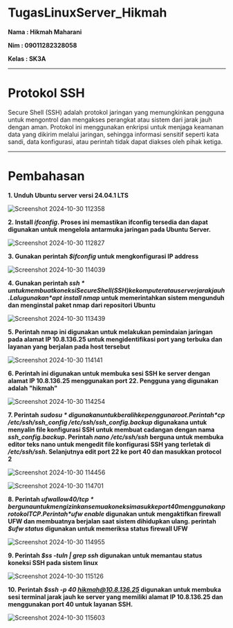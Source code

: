 # TugasLinuxServer_Hikmah

**Nama : Hikmah Maharani**

**Nim : 09011282328058**

**Kelas : SK3A**

---

# Protokol SSH
Secure Shell (SSH) adalah protokol jaringan yang memungkinkan pengguna untuk mengontrol dan mengakses perangkat atau sistem dari jarak jauh dengan aman. Protokol ini menggunakan enkripsi untuk menjaga keamanan data yang dikirim melalui jaringan, sehingga informasi sensitif seperti kata sandi, data konfigurasi, atau perintah tidak dapat diakses oleh pihak ketiga.

---

# Pembahasan 

**1. Unduh Ubuntu server versi 24.04.1 LTS**

![Screenshot 2024-10-30 112358](https://github.com/user-attachments/assets/2b5c7f51-76ff-4919-8964-78ecc2cedc18)

**2. Install *ifconfig*. Proses ini memastikan ifconfig tersedia dan dapat digunakan untuk mengelola antarmuka jaringan pada Ubuntu Server.**

![Screenshot 2024-10-30 112827](https://github.com/user-attachments/assets/b7c4c2e3-a779-4d00-8718-bf7bb7e15403)


**3. Gunakan perintah *$ifconfig* untuk mengkonfigurasi IP address**

![Screenshot 2024-10-30 114039](https://github.com/user-attachments/assets/1fe8cc0a-66f0-4ec7-b928-74d2a460be07)


**4. Gunakan perintah *$ssh* untuk membuat koneksi Secure Shell (SSH) ke komputer atau server jarak jauh. Lalu gunakan *$apt install nmap*  untuk memerintahkan sistem mengunduh dan menginstal paket nmap dari repositori Ubuntu**

![Screenshot 2024-10-30 113439](https://github.com/user-attachments/assets/eec5daf2-eada-48a2-98a8-1277b17d4f5c)


**5. Perintah nmap ini digunakan untuk melakukan pemindaian jaringan pada alamat IP 10.8.136.25 untuk mengidentifikasi port yang terbuka dan layanan yang berjalan pada host tersebut**

![Screenshot 2024-10-30 114141](https://github.com/user-attachments/assets/47c97137-f9da-426e-befc-846c2731a196)


**6. Perintah ini digunakan untuk membuka sesi SSH ke server dengan alamat IP 10.8.136.25 menggunakan port 22. Pengguna yang digunakan adalah "hikmah"**

![Screenshot 2024-10-30 114254](https://github.com/user-attachments/assets/bcc9f482-c0ea-4f94-83e1-e508c9f49d1c)


**7. Perintah *$sudo su*  digunakan untuk beralih ke pengguna root. Perintah *$cp /etc/ssh/ssh_config /etc/ssh/ssh_config.backup* digunakana untuk menyalin file konfigurasi SSH untuk membuat cadangan dengan nama *ssh_config.backup*. Perintah *nano /etc/ssh/ssh* berguna untuk membuka editor teks nano untuk mengedit file konfigurasi SSH yang terletak di */etc/ssh/ssh*. Selanjutnya edit port 22 ke port 40 dan masukkan protocol 2**

![Screenshot 2024-10-30 114456](https://github.com/user-attachments/assets/76a036e6-e4e2-419f-9872-32f3ab770146)

![Screenshot 2024-10-30 114701](https://github.com/user-attachments/assets/b2df14cf-dea6-4b6f-84c1-3be25789301a)


**8. Perintah *$ufw allow 40/tcp* berguna untuk mengizinkan semua koneksi masuk ke port 40 menggunakan protokol TCP. Perintah *$ufw enable* digunakan untuk mengaktifkan firewall UFW dan membuatnya berjalan saat sistem dihidupkan ulang. perintah *$ufw status* digunakan untuk memeriksa status firewall UFW**

![Screenshot 2024-10-30 114955](https://github.com/user-attachments/assets/507729b3-1773-4a2c-8da7-56ad2d60e112)


**9. Perintah *$ss -tuln | grep ssh* digunakan untuk memantau status koneksi SSH pada sistem linux**

![Screenshot 2024-10-30 115126](https://github.com/user-attachments/assets/901854fa-9fda-4249-bde7-fd09c18d0beb)


**10. Perintah *$ssh -p 40 hikmah@10.8.136.25* digunakan untuk membuka sesi terminal jarak jauh ke server yang memiliki alamat IP 10.8.136.25 dan menggunakan port 40 untuk layanan SSH.**

![Screenshot 2024-10-30 115603](https://github.com/user-attachments/assets/bcb174ff-b8b5-48f3-9127-50a648272d5b)








